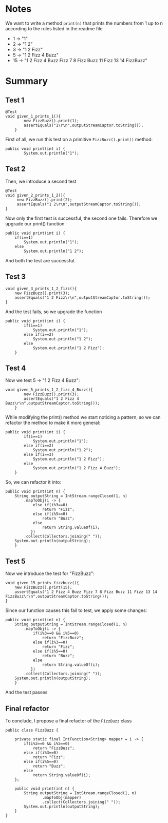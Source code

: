 # Notes
We want to write a method ```print(n)``` that prints the numbers from 1 up to n according to the rules listed in the readme file 

- 1 &rarr; "1"
- 2 &rarr; "1 2"
- 3 &rarr; "1 2 Fizz"
- 5 &rarr; "1 2 Fizz 4 Buzz"
- 15 &rarr; "1 2 Fizz 4 Buzz Fizz 7 8 Fizz Buzz 11 Fizz 13 14 FizzBuzz"

# Summary 
## Test 1
```{Java}
@Test
void given_1_prints_1(){
        new FizzBuzz().print(1);
        assertEquals("1\r\n",outputStreamCaptor.toString());
    } 
```
First of all, we run this test on a primitive ```FizzBuzz().print()``` method:
```{Java}
public void print(int i) {
        System.out.println("1");
```
## Test 2
Then, we introduce a second test
```{Java}
@Test
void given_2_prints_1_2(){
     new FizzBuzz().print(2);
     assertEquals("1 2\r\n",outputStreamCaptor.toString());
}
```
Now only the first test is successful, the second one fails. Therefore we upgrade our print() function
```
public void print(int i) {
    if(i==1)
        System.out.println("1");
    else 
        System.out.println("1 2");
```
And both the test are successful.
## Test 3
```
void given_3_prints_1_2_fizz(){
    new FizzBuzz().print(3);
    assertEquals("1 2 Fizz\r\n",outputStreamCaptor.toString());
}
```
And the test fails, so we upgrade the function
```
public void print(int i) {
        if(i==1)
            System.out.println("1");
        else if(i==2)
            System.out.println("1 2");
        else
            System.out.println("1 2 Fizz");
    }
```
## Test 4
Now we test 5 &rarr; "1 2 Fizz 4 Buzz":
```
void given_5_prints_1_2_fizz_4_Buzz(){
        new FizzBuzz().print(3);
        assertEquals("1 2 Fizz 4 Buzz\r\n",outputStreamCaptor.toString());
    }
```
While modifying the print() method we start noticing a pattern, so we can refactor the method to make it more general: 
```
public void print(int i) {
        if(i==1)
            System.out.println("1");
        else if(i==2)
            System.out.println("1 2");
        else if(i==3)
            System.out.println("1 2 Fizz");
        else
            System.out.println("1 2 Fizz 4 Buzz");
    }
```
So, we can refactor it into:
```{Java}
public void print(int n) {
    String outputString = IntStream.rangeClosed(1, n)
        .mapToObj(i -> {
            else if(i%3==0)
                return "Fizz";
            else if(i%5==0)
                return "Buzz";
            else
                return String.valueOf(i);
           })
        .collect(Collectors.joining(" "));
    System.out.println(outputString);
    }
```
## Test 5
Now we introduce the test for "FizzBuzz":
```{Java}
void given_15_prints_fizzbuzz(){
    new FizzBuzz().print(15);
    assertEquals("1 2 Fizz 4 Buzz Fizz 7 8 Fizz Buzz 11 Fizz 13 14 FizzBuzz\r\n",outputStreamCaptor.toString());
}
```
Since our function causes this fail to test, we apply some changes:
```{Java}
public void print(int n) {
    String outputString = IntStream.rangeClosed(1, n)
        .mapToObj(i -> {
            if(i%3==0 && i%5==0)
                return "FizzBuzz";
            else if(i%3==0)
                return "Fizz";
            else if(i%5==0)
                return "Buzz";
            else
                return String.valueOf(i);
           })
        .collect(Collectors.joining(" "));
    System.out.println(outputString);
    }
```
And the test passes
## Final refactor
To conclude, I propose a final refactor of the ```FizzBuzz``` class
```{Java}
public class FizzBuzz {

    private static final IntFunction<String> mapper = i -> {
        if(i%3==0 && i%5==0)
            return "FizzBuzz";
        else if(i%3==0)
            return "Fizz";
        else if(i%5==0)
            return "Buzz";
        else
            return String.valueOf(i);
    };
    
    public void print(int n) {
        String outputString = IntStream.rangeClosed(1, n)
                .mapToObj(mapper)
                .collect(Collectors.joining(" "));
        System.out.println(outputString);
    }
}
```